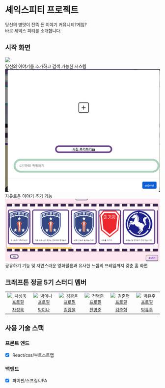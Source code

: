 # 셰익스피티 프로젝트

당신의 병맛이 잔뜩 든 이야기 커뮤니티?게임?<br>
바로 셰익스 피티를 소개합니다.

## 시작 화면
![
](image.png)
<br>
당신의 이야기를 추가하고 검색 가능한 시스템<br>
![alt text](image-1.png)<br>
자유로운 이야기 추가 기능<br>
![alt text](image-2.png)<br>
공유하기 기능 및 자연스러운 영화필름과 유사한 느낌의 프레임까지 갖춘 홈 화면

## 크래프톤 정글 5기 스터디 멤버

<table align="center">
  <tr>
    <td align="center" width="120px">
      <a href="https://github.com/tjddnr9553" target="_blank">
        <img src="https://avatars.githubusercontent.com/u/143363227?v=4" alt="차성욱 프로필" />
      </a>
    </td>
    <td align="center" width="120px">
      <a href="https://github.com/park-yina" target="_blank">
        <img src="https://avatars.githubusercontent.com/u/111878820?v=4" alt="박이나 프로필" />
      </a>
    </td>
    <td align="center" width="120px">
      <a href="https://github.com/leorivk" target="_blank">
        <img src="https://avatars.githubusercontent.com/u/112841516?v=4" alt="김광윤 프로필" />
      </a>
    </td>
    <td align="center" width="120px">
      <a href="https://github.com/jun9898" target="_blank">
        <img src="https://avatars.githubusercontent.com/u/129564528?v=4" alt="전병준 프로필" />
      </a>
    </td>
    <td align="center" width="120px">
      <a href="https://github.com/JunHyeokDev" target="_blank">
        <img src="https://avatars.githubusercontent.com/u/120662329?v=4" alt="김준혁 프로필" />
      </a>
    </td>
    <td align="center" width="120px">
      <a href="https://github.com/youjuice" target="_blank">
        <img src="https://avatars.githubusercontent.com/u/81979281?v=4" alt="박유주 프로필" />
      </a>
    </td>
  </tr>
  <tr>
    <td align="center">
      <a href="https://github.com/tjddnr9553" target="_blank">
        차성욱
      </a>
    </td>
    <td align="center">
      <a href="https://github.com/park-yina" target="_blank">
       박이나
      </a>
    </td> 
     <td align="center">
      <a href="https://github.com/leorivk" target="_blank">
       김광윤
      </a>
    </td> 
     <td align="center">
      <a href="https://github.com/jun9898" target="_blank">
       전병준
      </a>
     </td>
    <td align="center">
      <a href="https://github.com/JunHyeokDev" target="_blank">
        김준혁
      </a>
    </td>
    <td align="center">
      <a href="https://github.com/youjuice" target="_blank">
       박유주
      </a>
    </td> 
  </tr>
</table>

## 사용 기술 스택
### 프론트 엔드
- [X] React/css/부트스트랩
### 백엔드
- [X] 파이썬/스프링/JPA


